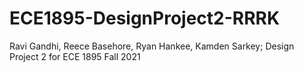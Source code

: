 # ECE1895-DesignProject2-RRRK
Ravi Gandhi, Reece Basehore, Ryan Hankee, Kamden Sarkey; Design Project 2 for ECE 1895 Fall 2021
